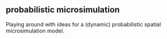 ## probabilistic microsimulation

Playing around with ideas for a (dynamic) probabilistic spatial microsimulation model.
